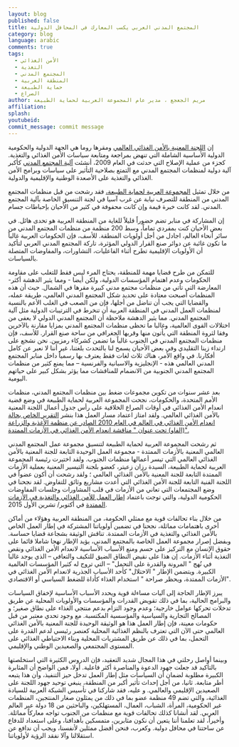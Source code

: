 ```yaml
---
layout: blog
published: false
title: المجتمع المدني العربي يكسب المعارك في المحافل الدولية  
category: blog
language: arabic
comments: true
tags: 
  - الأمن الغذائي
  - التغذية
  - المجتمع المدني
  - المنطقة العربية
  - حماية الطبيعة
  - الصراع
author: مريم الجعجع ، مدير عام المجموعة العربية لحماية الطبيعة
affiliation: 
splash: 
youtubeid: 
commit_message: commit message
---
```

إن [اللجنة المعنية بالأمن الغذائي العالمي](http://www.fao.org/cfs/en/) ومقرها روما هي الجهة الدولية والحكومية الدولية الأساسية الشاملة التي تنهض بمراجعة ومتابعة سياسات الأمن الغذائي والتغذية.  كجزء من عملية الإصلاح التي حدثت في العام 2009، أنشئت [آلية المجتمع المدني](http://www.csm4cfs.org/) كأكبر آلية دولية  لمنظمات المجتمع المدني مع  التمتع بصلاحية التأثير على سياسات وبرامج الأمن الغذائي والتغذية على الأصعدة الوطنية والإقليمية والدولية.   

من خلال تمثيل [المجموعة العربية لحماية الطبيعة،](http://www.apnature.org/) فقد رشحت من قبل منظمات المجتمع المدني من المنطقة للتصرف نيابة عن غرب آسيا في لجنة التنسيق الخاصة بآلية المجتمع المدني.  لقد كانت خبرة قيمة وإن كانت محفوفة في كثير من الأحيان بإحباطات جسام. 

إن المشاركة في منابر تضم حضوراً قليلاً للغاية من المنطقة العربية هو تحدى هائل.  في بعض الأحيان كنت بمفردي تماماً، وسط 200 منظمة من منظمات المجتمع المدني من سائر أنحاء العالم، اجادل من أجل أولويات المنطقة.  للأسف، فإن الحكومات العربية غالباً ما تكون غائبة عن دوائر صنع القرار الدولي المؤثرة، تاركة المجتمع المدني العربي لتأكيد أن الأولويات الإقليمية تطرح أثناء الفاعليات، التشاورات، والمفاوضات المتصلة بالسياسات.  

للتمكن من طرح قضايا مهمة للمنطقة، يحتاج المرء ليس فقط للتغلب على مقاومة الحكومات وعدم اهتمام المؤسسات الدولية، ولكن أيضا -  ومما   يثير الدهشة أكثر-  المعارضة  التي تأتي من منظمات مجتمع مدني كبيرة  مقرها في الشمال.  حيث أن هذه المنظمات أصبحت معتادة على تحديد شكل المجتمع المدني العالمي، طريقة عمله، والقضايا التي يجب أن تناضل من أجلها، فإن من الصعب  في الغلب الأعم بالنسبة لمنظمات العمل المدني في المنطقة العربية  أن تنخرط في الترتيبات الدولية مثل آلية المجتمع المدني. مما يثير الدهشة ملاحظة  أن المجتمع المدني الدولي لا يعفى من اختلالات القوى العالمية، وغالبا ما تحظى منظمات المجتمع المدني بمزايا مقارنة بالآخرين وفقا لثروة المنطقة التي يأتون منها وقربها الجغرافي من ساحة صنع القرار.  للأسف،  فإن منظمات المجتمع المدني في الجنوب غالباً ما تضمن كشركاء رمزيين.  نحن نشجع على ارتداء زينا التقليدي وفي بعض الأحيان يسمح لنا بالتحدث بلغتنا، غير أننا لا نعبر عن كامل أفكارنا.  في واقع الأمر، هناك ثلاث لغات فقط يعترف بها رسمياً  داخل منابر المجتمع المدني العالمي هذه -  الإنجليزية والاسبانية والفرنسية – مما يمنع كثير من منظمات المجتمع المدني الجنوبية من الانضمام للمناقشات مما يؤثر بشكل كبير على حياتهم اليومية. 


بعد عشر سنوات من تكوين مجموعات ضغط بين منظمات المجتمع المدني، منظمات الأمم المتحدة، والحكومات، نجحت المجموعة العربية لحماية الطبيعة في وضع قضية انعدام الأمن الغذائي في أوقات الصراع الخلافية على رأس جدول أعمال اللجنة المعنية بالأمن الغذائي العالمي.  ولقد امتاز اعتماد مسار العمل هذا بنشر [التقرير الخاص بحالة انعدام الأمن الغذائي في العالم في العام 2010 الصادر عن منظمة الأغذية والزراعة  (الفاو)  تحت عنوان " مناقشة انعدام الأمن الغذائي في الأزمات الممتدة".](http://www.fao.org/docrep/013/i1683e/i1683e00.htm)

ثم رشحت المجموعة العربية لحماية الطبيعة لتنسيق مجموعة عمل المجتمع المدني العالمي المعنية بالأزمات الممتدة - مجموعة العمل الوحيدة التابعة للجنة المعنية بالأمن الغذائي العالمي التي تيسر أعمالها منظمات الجنوب.  ولقد اختيرت رئيسة المجموعة العربية لحماية الطبيعة، السيدة رزان زعيتر، كعضو بلجنة التيسير المعنية بعملية الأزمات الممتدة التابعة للجنة المعنية بالأمن الغذائي العالمي ؛ ولقد رشحت أن أكون عضواً في اللجنة الفنية التابعة للجنة الأمن الغذائي التي أعدت مشاريع وثائق للتفاوض.  لقد نجحنا في وضع المجتمعات التي تعاني من الأزمات في قلب المشاورات وجلسات المفاوضات الحكومية الدولية، والتي توجت باعتماد [إطار العمل للأمن الغذائي والتغذية في الأزمات الممتدة](http://www.fao.org/fileadmin/templates/cfs/Docs1415/FFA/CFS_FFA_Final_Draft_Ver2_EN.pdf) في أكتوبر/ تشرين الأول 2015.

من خلال بناء تحالفات قوية مع ممثلي الحكومة، من المنطقة العربية وهؤلاء من أماكن أخرى باهتمامات مماثلة، نجحنا في تضمين أولوياتنا المشتركة في إطار العمل الخاص بالأمن الغذائي والتغذية في الأزمات الممتدة.  تناقش الوثيقة بشجاعة قضايا حساسة.  وبفضل إصرار مجموعة العمل الخاصة بالمجتمع المدني، يؤيد الإطار نهجا شاملا قائما على حقوق الإنسان مع التركيز على حسم ومنع الأسباب الأساسية لانعدام الأمن الغذائي ونقص التغذية أثناء الأزمات.  إن هذا على نقيض النطاق الضيق للتكيف والتعافي – الذي يوجد غالبا في نُهج " المرونة والقدرة على التحمل" – التي تروج له كثيرا المؤسسات العالمية الكبيرة.  ويتضمن الإطار " الاحتلال" كأحد الأسباب الجذرية لانعدام الأمن الغذائي في الأزمات الممتدة، ويحظر صراحة " استخدام الغذاء كأداة للضغط السياسي أو الاقتصادي".    

يبرز الإطار الحاجة إلى آليات مساءلة قوية ويحدد الأسباب الأساسية لإخفاق السياسات والبرامج الحالية، بما في ذلك تقويض القدرات والمؤسسات والأولويات المحلية عن طريق تدخلات تحركها عوامل خارجية؛ وعدم وجود التزام بدعم منتجي الغذاء على نطاق صغير؛ و المصالح التجارية والسياسية والمؤسسية المكتسبة. مع وجود تحدي معتبر من قبل حكومات معينة، فإن إطار العمل هذا هو الوثيقة الوحيدة للجنة المعنية بالأمن الغذائي العالمي حتى الآن التي تعترف بالنظم الغذائية المحلية كعنصر رئيسي لدعم القدرة على التحمل، بما في ذلك عن طريق المشتريات المحلية وبناء الاحتياطي الغذائي على المستوى المجتمعي والصعيدين الوطني والإقليمي.

وبينما أواصل رحلتي في هذا المجال شديد التعقيد، فإن الدروس الكثيرة التي استخلصتها بالتأكيد قد جعلت جهود الدعوة والمناصرة أكثر فاعلية. أولا، فمن الواضح أن المثابرة الكبيرة مطلوبة لضمان أن السياسات مثل إطار العمل تدخل حيز التنفيذ، وأن هذا يتبعه أطر متابعة. ثانيا، من أجل إحداث تأثير أكبر من المنطقة، ينبغي توحيد جهود اللجنة على الصعيدين الإقليمي والعالمي.  و عليه، فقد شاركنا في تأسيس الشبكة العربية للسيادة الغذائية، والتي تضم 49 منظمة عضو بما في ذلك من يمثلون صغار المنتجين، المنظمات غير الحكومية، المرأة، الشباب، العمال، المستهلكين، والباحثين من 18 دولة عبر العالم العربي.  لقد أنشانا كذلك تحالفات قوية مع منظمات من الجنوب تواجه معاركاً مماثلة. وأخيراً، لقد تعلمنا أننا يتعين أن نكون مثابرين، متمسكين بأهدافنا، وعلى استعداد للدفاع عن ساحتنا في محافل دولية.  وكعرب، فنحن أفضل ممثلين لأنفسنا، ويجب أن ندافع عن استقلالنا وآلا نفقد الرؤية لأولوياتنا.
